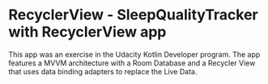 # RecyclerView - SleepQualityTracker with RecyclerView app

This app was an exercise in the Udacity Kotlin Developer program.
The app features a MVVM architecture with a Room Database and a Recycler View that uses data binding adapters to replace the Live Data.


